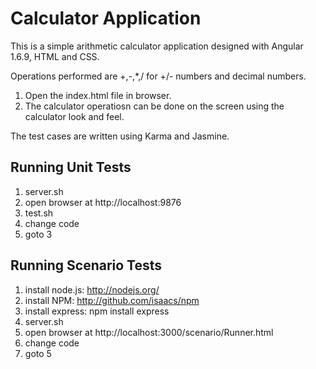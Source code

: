 Calculator Application
======================

This is a simple arithmetic calculator application designed with Angular 1.6.9, HTML and CSS.

Operations performed are +,-,*,/ for +/- numbers and decimal numbers.

1) Open the index.html file in browser.
2) The calculator operatiosn can be done on the screen using the calculator look and feel.

The test cases are written using Karma and Jasmine.

Running Unit Tests
------------------

1. server.sh
2. open browser at http://localhost:9876
3. test.sh
4. change code
5. goto 3

Running Scenario Tests
----------------------

1. install node.js: http://nodejs.org/
2. install NPM: http://github.com/isaacs/npm
3. install express: npm install express
4. server.sh
5. open browser at http://localhost:3000/scenario/Runner.html
6. change code
7. goto 5